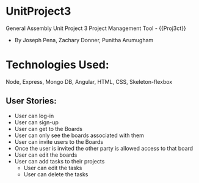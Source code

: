 # UnitProject3
General Assembly Unit Project 3
Project Management Tool - {{Proj3ct}}
  - By Joseph Pena, Zachary Donner, Punitha Arumugham

# Technologies Used:
 Node, Express, Mongo DB, Angular, HTML, CSS, Skeleton-flexbox


## User Stories:
* User can log-in
* User can sign-up
* User can get to the Boards
* User can only see the boards associated with them
* User can invite users to the Boards
* Once the user is invited the other party is allowed access to that board
* User can edit the boards
* User can add tasks to their projects
    * User can edit the tasks
    * User can delete the tasks
